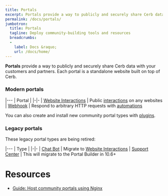 ```yaml
---
title: Portals
excerpt: Portals provide a way to publicly and securely share Cerb data with your customers and partners.
permalink: /docs/portals/
jumbotron:
  title: Portals
  tagline: Deploy community-building tools and resources
  breadcrumbs:
  -
    label: Docs &raquo;
    url: /docs/home/
---
```


**Portals** provide a way to publicly and securely share Cerb data with your customers and partners.  Each portal is a standalone website built on top of Cerb.

### Modern portals

|---
| Portal |
|-|-
| [Website Interactions](/docs/portals/website-interactions/) | Public [interactions](/docs/interactions/) on any websites
| [Webhook](/docs/portals/webhook/) | Respond to arbitrary HTTP requests with [automations](/docs/automations/)

You can also create and install new community portal types with [plugins](/docs/plugins/).

### Legacy portals

These legacy portal types are being retired:

|---
| Type |
|-|-
| [Chat Bot](/docs/portals/chat-bot/) | Migrate to [Website Interactions](/docs/portals/website-interactions/)
| [Support Center](/docs/portals/support-center/) | This will migrate to the Portal Builder in 10.6+

# Resources

* [Guide: Host community portals using Nginx](/guides/portals/nginx-proxy/)